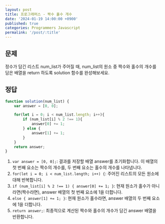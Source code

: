 ```yaml
---
layout: post
title: 프로그래머스 - 짝수 홀수 개수
date: '2024-01-19 14:00:00 +0900'
published: true
categories: Programmers Javascript
permalink: '/post/:title'
---
```

## 문제
정수가 담긴 리스트 num_list가 주어질 때, num_list의 원소 중 짝수와 홀수의 개수를 담은 배열을 return 하도록 solution 함수를 완성해보세요.

## 정답
```javascript
function solution(num_list) {
    var answer = [0, 0];

    for(let i = 0; i < num_list.length; i++){
        if (num_list[i] % 2 !== 1){
            answer[0] += 1;
        } else {
            answer[1] += 1;
        }
    }
    return answer;
}
```
1. `var answer = [0, 0];`: 결과를 저장할 배열 answer를 초기화합니다. 이 배열의 첫 번째 요소는 짝수의 개수를, 두 번째 요소는 홀수의 개수를 나타냅니다.
2. `for(let i = 0; i < num_list.length; i++) {`: 주어진 리스트의 모든 원소에 대해 반복합니다.
3. `if (num_list[i] % 2 !== 1) { answer[0] += 1; }`: 현재 원소가 홀수가 아니라면(짝수라면), answer 배열의 첫 번째 요소에 1을 더합니다.
4. `else { answer[1] += 1; }`: 현재 원소가 홀수라면, answer 배열의 두 번째 요소에 1을 더합니다.
5. `return answer;`: 최종적으로 계산된 짝수와 홀수의 개수가 담긴 answer 배열을 반환합니다.
